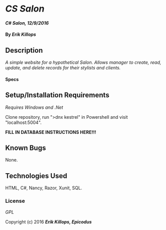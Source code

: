 # _CS Salon_

#### _C# Salon, 12/9/2016_

#### By _**Erik Killops**_

## Description

_A simple website for a hypothetical Salon. Allows manager to create, read, update, and delete records for their stylists and clients._

#### Specs



## Setup/Installation Requirements

_Requires Windows and .Net_

Clone repository, run ">dnx kestrel" in Powershell and visit "localhost:5004".

**FILL IN DATABASE INSTRUCTIONS HERE!!!**

## Known Bugs

None.


## Technologies Used

HTML, C#, Nancy, Razor, Xunit, SQL.

### License

*GPL*

Copyright (c) 2016 **_Erik Killops, Epicodus_**
